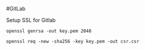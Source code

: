 #GitLab

Setup SSL for Gitlab

    openssl genrsa -out key.pem 2048

    openssl req -new -sha256 -key key.pem -out csr.csr

    